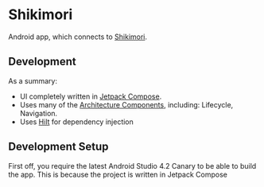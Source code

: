 # Shikimori

Android app, which connects to
[Shikimori](https://www.shikimori.one).

## Development

As a summary:

 * UI completely written in [Jetpack Compose](https://developer.android.com/jetpack/compose).
 * Uses many of the [Architecture Components](https://developer.android.com/topic/libraries/architecture/), including: Lifecycle, Navigation.
 * Uses [Hilt](https://dagger.dev/hilt/) for dependency injection

## Development Setup

First off, you require the latest Android Studio 4.2 Canary to be able to build the app. This is because the project is written in Jetpack Compose
